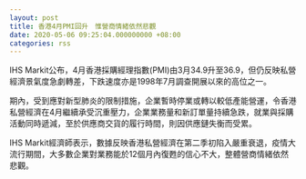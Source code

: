 ```yaml
---
layout: post
title: 香港4月PMI回升　惟營商情緒依然悲觀
date: 2020-05-06 09:25:04.000000000 +08:00
categories: rss
---
```


IHS Markit公布，4月香港採購經理指數(PMI)由3月34.9升至36.9，但仍反映私營經濟景氣度急劇轉差，下跌速度亦是1998年7月調查開展以來的高位之一。

期內，受到應對新型肺炎的限制措施，企業暫時停業或轉以較低產能營運，令香港私營經濟在4月繼續承受沉重壓力，企業業務量和新訂單量持續急跌，就業與採購活動同時遞減，至於供應商交貨的履行時間，則因供應鏈失衡而受累。

IHS Markit經濟師表示，數據反映香港私營經濟在第二季初陷入嚴重衰退，疫情大流行期間，大多數企業對業務能於12個月內復甦的信心不大，整體營商情緒依然悲觀。
